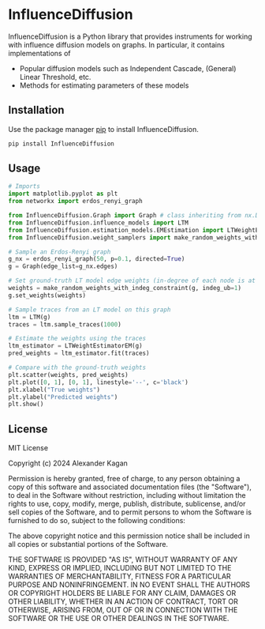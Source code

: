 
# InfluenceDiffusion

InfluenceDiffusion is a Python library that provides instruments for working with influence diffusion models on graphs. In particular, it contains implementations of
- Popular diffusion models such as Independent Cascade, (General) Linear Threshold, etc. 
- Methods for estimating parameters of these models


## Installation

Use the package manager [pip](https://pip.pypa.io/en/stable/) to install InfluenceDiffusion.

```bash
pip install InfluenceDiffusion
```

## Usage

```python
# Imports
import matplotlib.pyplot as plt
from networkx import erdos_renyi_graph

from InfluenceDiffusion.Graph import Graph # class inheriting from nx.DiGraph
from InfluenceDiffusion.influence_models import LTM 
from InfluenceDiffusion.estimation_models.EMEstimation import LTWeightEstimatorEM 
from InfluenceDiffusion.weight_samplers import make_random_weights_with_indeg_constraint

# Sample an Erdos-Renyi graph 
g_nx = erdos_renyi_graph(50, p=0.1, directed=True)
g = Graph(edge_list=g_nx.edges)

# Set ground-truth LT model edge weights (in-degree of each node is at most 1)
weights = make_random_weights_with_indeg_constraint(g, indeg_ub=1)
g.set_weights(weights)

# Sample traces from an LT model on this graph
ltm = LTM(g)
traces = ltm.sample_traces(1000)

# Estimate the weights using the traces
ltm_estimator = LTWeightEstimatorEM(g)
pred_weights = ltm_estimator.fit(traces)

# Compare with the ground-truth weights
plt.scatter(weights, pred_weights)
plt.plot([0, 1], [0, 1], linestyle='--', c='black')
plt.xlabel("True weights")
plt.ylabel("Predicted weights")
plt.show()
```

## License

MIT License

Copyright (c) 2024 Alexander Kagan

Permission is hereby granted, free of charge, to any person obtaining a copy
of this software and associated documentation files (the "Software"), to deal
in the Software without restriction, including without limitation the rights
to use, copy, modify, merge, publish, distribute, sublicense, and/or sell
copies of the Software, and to permit persons to whom the Software is
furnished to do so, subject to the following conditions:

The above copyright notice and this permission notice shall be included in all
copies or substantial portions of the Software.

THE SOFTWARE IS PROVIDED "AS IS", WITHOUT WARRANTY OF ANY KIND, EXPRESS OR
IMPLIED, INCLUDING BUT NOT LIMITED TO THE WARRANTIES OF MERCHANTABILITY,
FITNESS FOR A PARTICULAR PURPOSE AND NONINFRINGEMENT. IN NO EVENT SHALL THE
AUTHORS OR COPYRIGHT HOLDERS BE LIABLE FOR ANY CLAIM, DAMAGES OR OTHER
LIABILITY, WHETHER IN AN ACTION OF CONTRACT, TORT OR OTHERWISE, ARISING FROM,
OUT OF OR IN CONNECTION WITH THE SOFTWARE OR THE USE OR OTHER DEALINGS IN THE
SOFTWARE.
